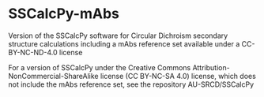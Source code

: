 # SSCalcPy-mAbs
Version of the SSCalcPy software for Circular Dichroism secondary structure calculations including a mAbs reference set available under a CC-BY-NC-ND-4.0 license

For a version of SSCalcPy under the Creative Commons Attribution-NonCommercial-ShareAlike license (CC BY-NC-SA 4.0) license, which does not include the mAbs reference set, see the repository AU-SRCD/SSCalcPy

